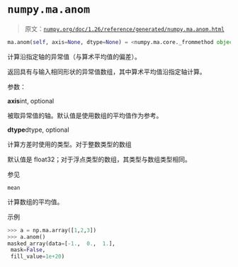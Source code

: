 # `numpy.ma.anom`

> 原文：[`numpy.org/doc/1.26/reference/generated/numpy.ma.anom.html`](https://numpy.org/doc/1.26/reference/generated/numpy.ma.anom.html)

```py
ma.anom(self, axis=None, dtype=None) = <numpy.ma.core._frommethod object>
```

计算沿指定轴的异常值（与算术平均值的偏差）。

返回具有与输入相同形状的异常值数组，其中算术平均值沿指定轴计算。

参数：

**axis**int, optional

被取异常值的轴。默认值是使用数组的平均值作为参考。

**dtype**dtype, optional

计算方差时使用的类型。对于整数类型的数组

默认值是 float32；对于浮点类型的数组，其类型与数组类型相同。

参见

`mean`

计算数组的平均值。

示例

```py
>>> a = np.ma.array([1,2,3])
>>> a.anom()
masked_array(data=[-1.,  0.,  1.],
 mask=False,
 fill_value=1e+20) 
```
